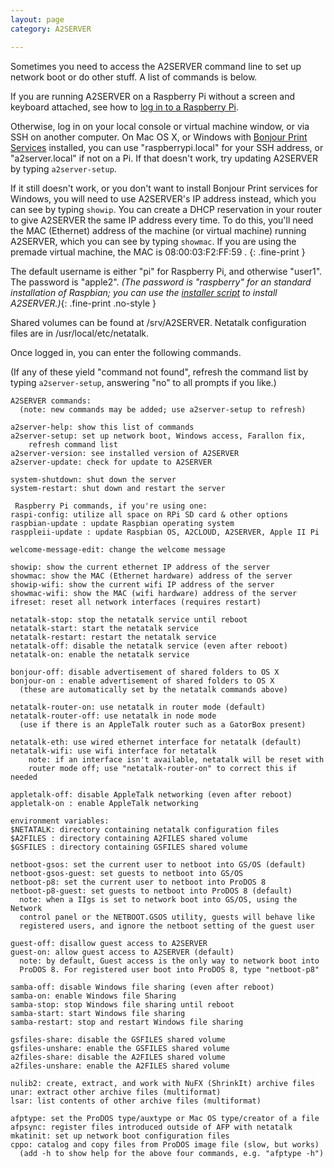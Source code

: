 ```yaml
---
layout: page
category: A2SERVER

---
```


Sometimes you need to access the A2SERVER command line to set up network boot
or do other stuff. A list of commands is below.

If you are running A2SERVER on a Raspberry Pi without a screen and keyboard
attached, see how to
[log in to a Raspberry Pi][A2SERVER rpi-login].

Otherwise, log in on your local console or virtual machine window, or via SSH
on another computer. On Mac OS X, or Windows with [Bonjour Print Services][]
installed, you can use "raspberrypi.local" for your SSH address, or
"a2server.local" if not on a Pi. If that doesn't work, try updating
A2SERVER by typing `a2server-setup`.

If it still doesn't work, or you don't want to install Bonjour Print
services for Windows, you will need to use A2SERVER's IP address instead,
which you can see by typing `showip`. You can create a DHCP reservation in
your router to give A2SERVER the same IP address every time. To do this,
you'll need the MAC (Ethernet) address of the machine (or virtual machine)
running A2SERVER, which you can see by typing `showmac`. If you are using the
premade virtual machine, the MAC is 08:00:03:F2:FF:59 .
{: .fine-print }

The default username is either "pi" for Raspberry Pi, and otherwise
"user1". The password is "apple2". *(The password is "raspberry" for an
standard installation of Raspbian; you can use the
[installer script](a2server_installer.md) to install A2SERVER.)*{:
.fine-print .no-style }

Shared volumes can be found at /srv/A2SERVER. Netatalk configuration files
are in /usr/local/etc/netatalk.

Once logged in, you can enter the following commands.

(If any of these yield "command not found", refresh the command list by
typing `a2server-setup`, answering "no" to all prompts if you like.)


<!--
    scripts/tools/a2server-help.txt
-->
~~~ embedded-text
A2SERVER commands:
  (note: new commands may be added; use a2server-setup to refresh)

a2server-help: show this list of commands
a2server-setup: set up network boot, Windows access, Farallon fix,
    refresh command list
a2server-version: see installed version of A2SERVER
a2server-update: check for update to A2SERVER

system-shutdown: shut down the server
system-restart: shut down and restart the server

 Raspberry Pi commands, if you're using one:
raspi-config: utilize all space on RPi SD card & other options
raspbian-update : update Raspbian operating system
rasppleii-update : update Raspbian OS, A2CLOUD, A2SERVER, Apple II Pi

welcome-message-edit: change the welcome message

showip: show the current ethernet IP address of the server
showmac: show the MAC (Ethernet hardware) address of the server
showip-wifi: show the current wifi IP address of the server
showmac-wifi: show the MAC (wifi hardware) address of the server
ifreset: reset all network interfaces (requires restart)

netatalk-stop: stop the netatalk service until reboot
netatalk-start: start the netatalk service
netatalk-restart: restart the netatalk service
netatalk-off: disable the netatalk service (even after reboot)
netatalk-on: enable the netatalk service

bonjour-off: disable advertisement of shared folders to OS X
bonjour-on : enable advertisement of shared folders to OS X
  (these are automatically set by the netatalk commands above)

netatalk-router-on: use netatalk in router mode (default)
netatalk-router-off: use netatalk in node mode
  (use if there is an AppleTalk router such as a GatorBox present)

netatalk-eth: use wired ethernet interface for netatalk (default)
netatalk-wifi: use wifi interface for netatalk
    note: if an interface isn't available, netatalk will be reset with
    router mode off; use "netatalk-router-on" to correct this if needed

appletalk-off: disable AppleTalk networking (even after reboot)
appletalk-on : enable AppleTalk networking

environment variables:
$NETATALK: directory containing netatalk configuration files
$A2FILES : directory containing A2FILES shared volume
$GSFILES : directory containing GSFILES shared volume

netboot-gsos: set the current user to netboot into GS/OS (default)
netboot-gsos-guest: set guests to netboot into GS/OS
netboot-p8: set the current user to netboot into ProDOS 8
netboot-p8-guest: set guests to netboot into ProDOS 8 (default)
  note: when a IIgs is set to network boot into GS/OS, using the Network
  control panel or the NETBOOT.GSOS utility, guests will behave like
  registered users, and ignore the netboot setting of the guest user

guest-off: disallow guest access to A2SERVER
guest-on: allow guest access to A2SERVER (default)
  note: by default, Guest access is the only way to network boot into
  ProDOS 8. For registered user boot into ProDOS 8, type "netboot-p8"

samba-off: disable Windows file sharing (even after reboot)
samba-on: enable Windows file Sharing
samba-stop: stop Windows file sharing until reboot
samba-start: start Windows file sharing
samba-restart: stop and restart Windows file sharing

gsfiles-share: disable the GSFILES shared volume
gsfiles-unshare: enable the GSFILES shared volume
a2files-share: disable the A2FILES shared volume
a2files-unshare: enable the A2FILES shared volume

nulib2: create, extract, and work with NuFX (ShrinkIt) archive files
unar: extract other archive files (multiformat)
lsar: list contents of other archive files (multiformat)

afptype: set the ProDOS type/auxtype or Mac OS type/creator of a file
afpsync: register files introduced outside of AFP with netatalk
mkatinit: set up network boot configuration files
cppo: catalog and copy files from ProDOS image file (slow, but works)
  (add -h to show help for the above four commands, e.g. "afptype -h")

~~~

[A2SERVER rpi-login]: a2server_raspberrypi_login.html
[Bonjour Print Services]: http://support.apple.com/kb/dl999
